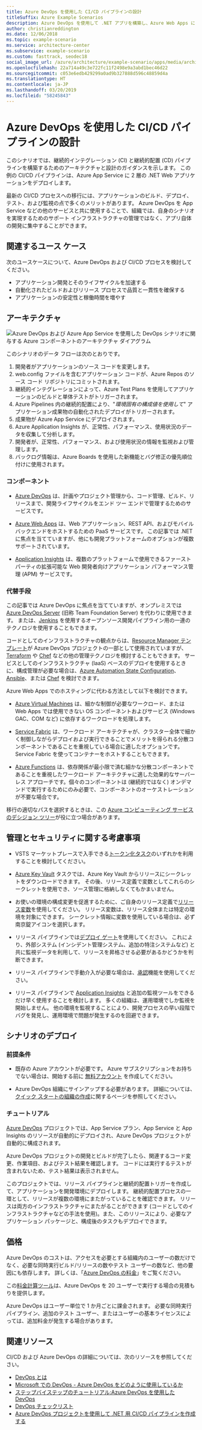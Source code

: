 ```yaml
---
title: Azure DevOps を使用した CI/CD パイプラインの設計
titleSuffix: Azure Example Scenarios
description: Azure DevOps を使用して .NET アプリを構築し、Azure Web Apps にリリースします。
author: christianreddington
ms.date: 12/06/2018
ms.topic: example-scenario
ms.service: architecture-center
ms.subservice: example-scenario
ms.custom: fasttrack, seodec18
social_image_url: /azure/architecture/example-scenario/apps/media/architecture-devops-dotnet-webapp.svg
ms.openlocfilehash: 22a714a49c3e722fc11f2498e9a3abd1bec46d22
ms.sourcegitcommit: c053e6edb429299a0ad9b327888d596c48859d4a
ms.translationtype: HT
ms.contentlocale: ja-JP
ms.lasthandoff: 03/20/2019
ms.locfileid: "58245843"
---
```

# <a name="design-a-cicd-pipeline-using-azure-devops"></a>Azure DevOps を使用した CI/CD パイプラインの設計

このシナリオでは、継続的インテグレーション (CI) と継続的配置 (CD) パイプラインを構築するためのアーキテクチャと設計のガイダンスを示します。 この例の CI/CD パイプラインは、Azure App Service に 2 層の .NET Web アプリケーションをデプロイします。

最新の CI/CD プロセスへの移行には、アプリケーションのビルド、デプロイ、テスト、および監視の点で多くのメリットがあります。 Azure DevOps を App Service などの他のサービスと共に使用することで、組織では、自身のシナリオを実現するためのサポート インフラストラクチャの管理ではなく、アプリ自体の開発に集中することができます。

## <a name="relevant-use-cases"></a>関連するユース ケース

次のユースケースについて、Azure DevOps および CI/CD プロセスを検討してください。

- アプリケーション開発とそのライフサイクルを加速する
- 自動化されたビルドおよびリリース プロセスで品質と一貫性を確保する
- アプリケーションの安定性と稼働時間を増やす

## <a name="architecture"></a>アーキテクチャ

![Azure DevOps および Azure App Service を使用した DevOps シナリオに関与する Azure コンポーネントのアーキテクチャ ダイアグラム][architecture]

このシナリオのデータ フローは次のとおりです。

1. 開発者がアプリケーションのソース コードを変更します。
2. web.config ファイルを含むアプリケーション コードが、Azure Repos のソース コード リポジトリにコミットされます。
3. 継続的インテグレーションによって、Azure Test Plans を使用してアプリケーションのビルドと単体テストがトリガーされます。
4. Azure Pipelines 内の継続的配置により、"*環境固有の構成値を使用して*" アプリケーション成果物の自動化されたデプロイがトリガーされます。
5. 成果物が Azure App Service にデプロイされます。
6. Azure Application Insights が、正常性、パフォーマンス、使用状況のデータを収集して分析します。
7. 開発者が、正常性、パフォーマンス、および使用状況の情報を監視および管理します。
8. バックログ情報は、Azure Boards を使用した新機能とバグ修正の優先順位付けに使用されます。

### <a name="components"></a>コンポーネント

- [Azure DevOps][vsts] は、計画やプロジェクト管理から、コード管理、ビルド、リリースまで、開発ライフサイクルをエンド ツー エンドで管理するためのサービスです。

- [Azure Web Apps][web-apps] は、Web アプリケーション、REST API、およびモバイル バックエンドをホストするための PaaS サービスです。 この記事では .NET に焦点を当てていますが、他にも開発プラットフォームのオプションが複数サポートされています。

- [Application Insights][application-insights] は、複数のプラットフォームで使用できるファーストパーティの拡張可能な Web 開発者向けアプリケーション パフォーマンス管理 (APM) サービスです。

### <a name="alternatives"></a>代替手段

この記事では Azure DevOps に焦点を当てていますが、オンプレミスでは [Azure DevOps Server][azure-devops-server] (旧称 Team Foundation Server) を代わりに使用できます。 または、[Jenkins][jenkins-on-azure] を使用するオープンソース開発パイプライン用の一連のテクノロジを使用することもできます。

コードとしてのインフラストラクチャの観点からは、[Resource Manager テンプレート][arm-templates]が Azure DevOps プロジェクトの一部として使用されていますが、[Terraform][terraform] や [Chef][chef] などの他の管理テクノロジを検討することもできます。 サービスとしてのインフラストラクチャ (IaaS) ベースのデプロイを使用するときに、構成管理が必要な場合は、[Azure Automation State Configuration][desired-state-configuration]、[Ansible][ansible]、または [Chef][chef] を検討できます。

Azure Web Apps でのホスティングに代わる方法として以下を検討できます。

- [Azure Virtual Machines][compare-vm-hosting] は、細かな制御が必要なワークロード、または Web Apps では使用できない OS コンポーネントおよびサービス (Windows GAC、COM など) に依存するワークロードを処理します。

- [Service Fabric][service-fabric] は、ワークロード アーキテクチャが、クラスター全体で細かく制御しながらデプロイおよび実行できることでメリットを得られる分散コンポーネントであることを重視している場合に適したオプションです。 Service Fabric を使ってコンテナーをホストすることもできます。

- [Azure Functions][azure-functions] は、依存関係が最小限で済む細かな分散コンポーネントであることを重視したワークロード アーキテクチャに適した効果的なサーバーレス アプローチです。個々のコンポーネントは (継続的ではなく) オンデマンドで実行するためにのみ必要で、コンポーネントのオーケストレーションが不要な場合です。

移行の適切なパスを選択するときは、この [Azure コンピューティング サービスのデシジョン ツリー](/azure/architecture/guide/technology-choices/compute-decision-tree)が役に立つ場合があります。

## <a name="management-and-security-considerations"></a>管理とセキュリティに関する考慮事項

- VSTS マーケットプレースで入手できる[トークン化タスク][vsts-tokenization]のいずれかを利用することを検討してください。

- [Azure Key Vault][download-keyvault-secrets] タスクでは、Azure Key Vault からリリースにシークレットをダウンロードできます。 その後、リリース定義で変数としてこれらのシークレットを使用でき、ソース管理に格納しなくてもかまいません。

- お使いの環境の構成変更を促進するために、ご自身のリリース定義で[リリース変数][vsts-release-variables]を使用してください。 リリース変数は、リリース全体または特定の環境を対象にできます。 シークレット情報に変数を使用している場合は、必ず南京錠アイコンを選択します。

- リリース パイプラインでは[デプロイ ゲート][vsts-deployment-gates]を使用してください。 これにより、外部システム (インシデント管理システム、追加の特注システムなど) と共に監視データを利用して、リリースを昇格させる必要があるかどうかを判断できます。

- リリース パイプラインで手動介入が必要な場合は、[承認][vsts-approvals]機能を使用してください。

- リリース パイプラインで [Application Insights][application-insights] と追加の監視ツールをできるだけ早く使用することを検討します。 多くの組織は、運用環境でしか監視を開始しません。 他の環境を監視することにより、開発プロセスの早い段階でバグを発見し、運用環境で問題が発生するのを回避できます。

## <a name="deploy-the-scenario"></a>シナリオのデプロイ

### <a name="prerequisites"></a>前提条件

- 既存の Azure アカウントが必要です。 Azure サブスクリプションをお持ちでない場合は、開始する前に [無料アカウント](https://azure.microsoft.com/free/?WT.mc_id=A261C142F) を作成してください。

- Azure DevOps 組織にサインアップする必要があります。 詳細については、[クイック スタートの組織の作成][vsts-account-create]に関するページを参照してください。

### <a name="walk-through"></a>チュートリアル

[Azure DevOps](/azure/devops-project/azure-devops-project-github) プロジェクトでは、App Service プラン、App Service と App Insights のリソースが自動的にデプロイされ、Azure DevOps プロジェクトが自動的に構成されます。

Azure DevOps プロジェクトの開発とビルドが完了したら、関連するコード変更、作業項目、およびテスト結果を確認します。 コードには実行するテストが含まれないため、テスト結果は表示されません。

このプロジェクトでは、リリース パイプラインと継続的配置トリガーを作成して、アプリケーションを開発環境にデプロイします。 継続的配置プロセスの一環として、リリースが複数の環境にまたがっていることを確認できます。 リリースは両方のインフラストラクチャにまたがることができます (コードとしてのインフラストラクチャなどの手法を使用)。また、このリリースにより、必要なアプリケーション パッケージと、構成後のタスクもデプロイできます。

## <a name="pricing"></a>価格

Azure DevOps のコストは、アクセスを必要とする組織内のユーザーの数だけでなく、必要な同時実行ビルド/リリースの数やテスト ユーザーの数など、他の要因にも依存します。 詳しくは、「[Azure DevOps の料金][vsts-pricing-page]」をご覧ください。

この[料金計算ツール][vsts-pricing-calculator]は、Azure DevOps を 20 ユーザーで実行する場合の見積もりを提供します。

Azure DevOps はユーザー単位で 1 か月ごとに課金されます。 必要な同時実行パイプライン、追加のテスト ユーザー、またはユーザーの基本ライセンスによっては、追加料金が発生する場合があります。

## <a name="related-resources"></a>関連リソース

CI/CD および Azure DevOps の詳細については、次のリソースを参照してください。

- [DevOps とは][devops-whatis]
- [Microsoft での DevOps - Azure DevOps をどのように使用しているか][devops-microsoft]
- [ステップバイステップのチュートリアル:Azure DevOps を使用した DevOps][devops-with-vsts]
- [DevOps チェックリスト][devops-checklist]
- [Azure DevOps プロジェクトを使用して .NET 用 CI/CD パイプラインを作成する][devops-project-create]

<!-- links -->

[ansible]: /azure/ansible/
[application-insights]: /azure/application-insights/app-insights-overview
[app-service-reference-architecture]: ../../reference-architectures/app-service-web-app/basic-web-app.md
[arm-templates]: /azure/azure-resource-manager/resource-group-overview#template-deployment
[architecture]: ./media/architecture-devops-dotnet-webapp.svg
[chef]: /azure/chef/
[design-patterns-availability]: /azure/architecture/patterns/category/availability
[design-patterns-resiliency]: /azure/architecture/patterns/category/resiliency
[design-patterns-scalability]: /azure/architecture/patterns/category/performance-scalability
[design-patterns-security]: /azure/architecture/patterns/category/security
[desired-state-configuration]: /azure/automation/automation-dsc-overview
[devops-microsoft]: /azure/devops/devops-at-microsoft/
[devops-with-vsts]: https://almvm.azurewebsites.net/labs/vsts/
[devops-checklist]: /azure/architecture/checklist/dev-ops
[application-insights]: https://azure.microsoft.com/services/application-insights/
[cloud-based-load-testing]: https://visualstudio.microsoft.com/team-services/cloud-load-testing/
[cloud-based-load-testing-on-premises]: /vsts/test/load-test/clt-with-private-machines?view=vsts
[jenkins-on-azure]: /azure/jenkins/
[devops-whatis]: /azure/devops/what-is-devops
[download-keyvault-secrets]: /vsts/pipelines/tasks/deploy/azure-key-vault?view=vsts
[resource-groups]: /azure/azure-resource-manager/resource-group-overview
[resiliency-app-service]: /azure/architecture/checklist/resiliency-per-service#app-service
[vsts]: /vsts/?view=vsts#pivot=services
[continuous-integration]: /azure/devops/what-is-continuous-integration
[continuous-delivery]: /azure/devops/what-is-continuous-delivery
[web-apps]: /azure/app-service/app-service-web-overview
[vsts-account-create]: /azure/devops/organizations/accounts/create-organization-msa-or-work-student?view=vsts
[vsts-approvals]: /vsts/pipelines/release/approvals/approvals?view=vsts
[devops-project]: https://portal.azure.com/?feature.customportal=false#create/Microsoft.AzureProject
[vsts-deployment-gates]: /vsts/pipelines/release/approvals/gates?view=vsts
[vsts-pricing-calculator]: https://azure.com/e/498aa024454445a8a352e75724f900b1
[vsts-pricing-page]: https://azure.microsoft.com/pricing/details/visual-studio-team-services/
[vsts-release-variables]: /vsts/pipelines/release/variables?view=vsts&tabs=batch
[vsts-tokenization]: https://marketplace.visualstudio.com/search?term=token&target=VSTS&category=All%20categories&sortBy=Relevance
[azure-key-vault]: /azure/key-vault/key-vault-overview
[infra-as-code]: https://blogs.msdn.microsoft.com/mvpawardprogram/2018/02/13/infrastructure-as-code/
[azure-devops-server]: https://visualstudio.microsoft.com/tfs/
[infra-as-code]: https://blogs.msdn.microsoft.com/mvpawardprogram/2018/02/13/infrastructure-as-code/
[service-fabric]: /azure/service-fabric/
[azure-functions]: /azure/azure-functions/
[azure-containers]: https://azure.microsoft.com/overview/containers/
[compare-vm-hosting]: /azure/app-service/choose-web-site-cloud-service-vm
[app-insights-cd-monitoring]: /azure/application-insights/app-insights-vsts-continuous-monitoring
[azure-region-pair-bcdr]: /azure/best-practices-availability-paired-regions
[devops-project-create]: /azure/devops-project/azure-devops-project-aspnet-core
[terraform]: /azure/terraform/
